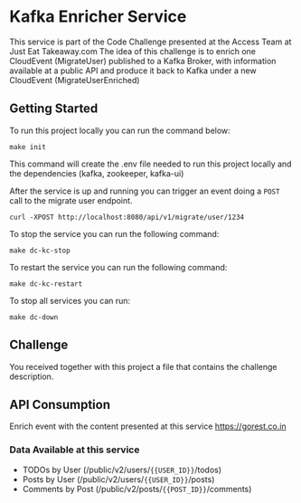 # Kafka Enricher Service

This service is part of the Code Challenge presented at the Access Team at Just Eat Takeaway.com
The idea of this challenge is to enrich one CloudEvent (MigrateUser) published to a Kafka Broker,
with information available at a public API and produce it back to Kafka under a new CloudEvent (MigrateUserEnriched)

## Getting Started

To run this project locally you can run the command below:
```
make init
```
This command will create the .env file needed to run this project locally and the dependencies (kafka, zookeeper, kafka-ui)

After the service is up and running you can trigger an event doing a `POST` call to the migrate user endpoint.

```
curl -XPOST http://localhost:8080/api/v1/migrate/user/1234
```

To stop the service you can run the following command:
```
make dc-kc-stop
```

To restart the service you can run the following command:
```
make dc-kc-restart
```

To stop all services you can run:
```
make dc-down
```
## Challenge

You received together with this project a file that contains the challenge description.

## API Consumption

Enrich event with the content presented at this service https://gorest.co.in

### Data Available at this service

- TODOs by User (/public/v2/users/`{{USER_ID}}`/todos)
- Posts by User (/public/v2/users/`{{USER_ID}}`/posts)
- Comments by Post (/public/v2/posts/`{{POST_ID}}`/comments)



